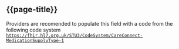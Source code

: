 ## {{page-title}}


Providers are recomended to populate this field with a code from the following code system <code>https://fhir.hl7.org.uk/STU3/CodeSystem/CareConnect-MedicationSupplyType-1</code>
